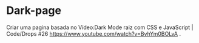 # Dark-page
Criar uma pagina basada no Vídeo:Dark Mode raiz com CSS e JavaScript | Code/Drops #26 https://www.youtube.com/watch?v=BvhYm0BOLvA .
